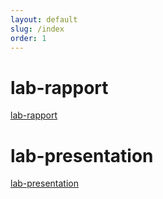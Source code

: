 ```yaml
---
layout: default
slug: /index
order: 1
---
```



# lab-rapport

[lab-rapport](rapport.html)

# lab-presentation

[lab-presentation](presentation.html)

